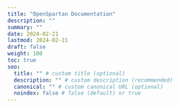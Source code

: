 ```yaml
---
title: "OpenSpartan Documentation"
description: ""
summary: ""
date: 2024-02-21
lastmod: 2024-02-21
draft: false
weight: 100
toc: true
seo:
  title: "" # custom title (optional)
  description: "" # custom description (recommended)
  canonical: "" # custom canonical URL (optional)
  noindex: false # false (default) or true
---
```


